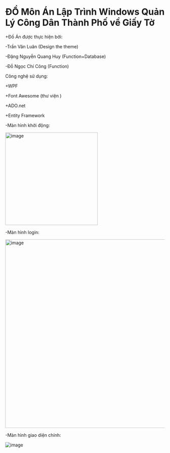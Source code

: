 # ĐỒ Môn Án Lập Trình Windows Quản Lý Công Dân Thành Phố về Giấy Tờ


+Đồ Án được thực hiện bởi:

-Trần Văn Luân (Design the theme)


-Đặng Nguyễn Quang Huy (Function+Database)


-Đỗ Ngọc Chí Công (Function)


Công nghệ sử dụng:

+WPF

+Font Awesome (thư viện )

+ADO.net

+Entity Framework

-Màn hình khởi động:


<img width="292" alt="image" src="https://github.com/ZeusCoderBE/Manage-city-citizens-paperwork/assets/117000361/3a1df2e2-c221-4901-a39d-7008527a788e">




-Màn hình login:



<img width="594" alt="image" src="https://github.com/ZeusCoderBE/Manage-city-citizens-paperwork/assets/117000361/9e9587a1-79ec-49bc-b46d-3247b4801da6">


-Màn hình giao diện chính:


![image](https://github.com/huydeptrai1/QLCDTPCuaHuy/assets/117000361/d1bee599-f311-4f15-a233-4305b432b139)






